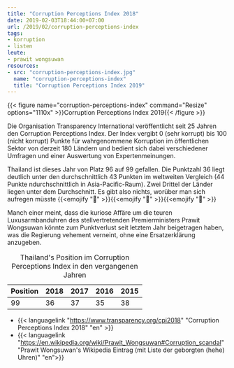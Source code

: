 ```yaml
---
title: "Corruption Perceptions Index 2018"
date: 2019-02-03T18:44:00+07:00
url: /2019/02/corruption-perceptions-index
tags:
- korruption
- listen
leute:
- prawit wongsuwan
resources:
- src: "corruption-perceptions-index.jpg"
  name: "corruption-perceptions-index"
  title: "Corruption Perceptions Index 2019"
---
```


{{< figure name="corruption-perceptions-index" command="Resize" options="1110x" >}}Corruption Perceptions Index 2019{{< /figure >}}

Die Organisation Transparency International veröffentlicht seit 25 Jahren den Corruption Perceptions Index. Der Index vergibt 0 (sehr korrupt) bis 100 (nicht korrupt) Punkte für wahrgenommene Korruption im öffentlichen Sektor von derzeit 180 Ländern und bedient sich dabei verschiedener Umfragen und einer Auswertung von Expertenmeinungen.

Thailand ist dieses Jahr von Platz 96 auf 99 gefallen. Die Punktzahl 36 liegt deutlich unter den durchschnittlich 43 Punkten im weltweiten Vergleich (44 Punkte ndurchschnittlich in Asia-Pacific-Raum). Zwei Drittel der Länder liegen unter dem Durchschnitt. Es gibt also nichts, worüber man sich aufregen müsste {{<emojify ":see_no_evil:" >}}{{<emojify ":hear_no_evil:" >}}{{<emojify ":speak_no_evil:" >}}

Manch einer meint, dass die kuriose Affäre um die teuren Luxusarmbanduhren des stellvertretenden Premierministers Prawit Wongsuwan könnte zum Punktverlust seit letztem Jahr beigetragen haben, was die Regierung vehement verneint, ohne eine Ersatzerklärung anzugeben.
<!--lint disable no-html-->
<table class="table table-sm table-bordered">
<caption>Thailand's Position im Corruption Perceptions Index in den vergangenen Jahren</caption>
<thead class="thead-dark">
 <tr>
  <th class="text-center">Position</th>
  <th class="text-center">2018</th>
  <th class="text-center">2017</th>
  <th class="text-center">2016</th>
  <th class="text-center">2015</th>
 </tr>
</thead>
<tbody>
 <tr>
  <td class="text-center">99</td>
  <td class="text-center">36</td>
  <td class="text-center">37</td>
  <td class="text-center">35</td>
  <td class="text-center">38</td>
 </tr>
</tbody>
</table>

- {{< languagelink "<https://www.transparency.org/cpi2018>" "Corruption Perceptions Index 2018" "en" >}}
- {{< languagelink "<https://en.wikipedia.org/wiki/Prawit_Wongsuwan#Corruption_scandal>" "Prawit Wongsuwan's Wikipedia Eintrag (mit Liste der geborgten (hehe) Uhren)" "en">}}
